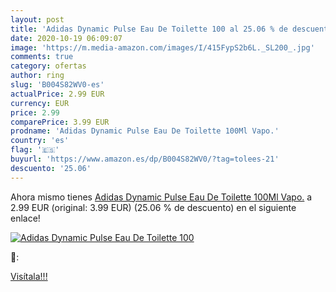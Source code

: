 ```yaml
---
layout: post
title: 'Adidas Dynamic Pulse Eau De Toilette 100 al 25.06 % de descuento'
date: 2020-10-19 06:09:07
image: 'https://m.media-amazon.com/images/I/415FypS2b6L._SL200_.jpg'
comments: true
category: ofertas
author: ring
slug: 'B004S82WV0-es'
actualPrice: 2.99 EUR
currency: EUR
price: 2.99
comparePrice: 3.99 EUR
prodname: 'Adidas Dynamic Pulse Eau De Toilette 100Ml Vapo.'
country: 'es'
flag: '🇪🇸'
buyurl: 'https://www.amazon.es/dp/B004S82WV0/?tag=tolees-21'
descuento: '25.06'
---
```


Ahora mismo tienes [Adidas Dynamic Pulse Eau De Toilette 100Ml Vapo.](https://www.amazon.es/dp/B004S82WV0/?tag=tolees-21) a 2.99 EUR (original: 3.99 EUR) (25.06 %  de descuento) en el siguiente enlace!

[![Adidas Dynamic Pulse Eau De Toilette 100](https://m.media-amazon.com/images/I/415FypS2b6L._SL200_.jpg)](https://www.amazon.es/dp/B004S82WV0/?tag=tolees-21)

🔎:


[Visítala!!!](https://www.amazon.es/dp/B004S82WV0/?tag=tolees-21)
